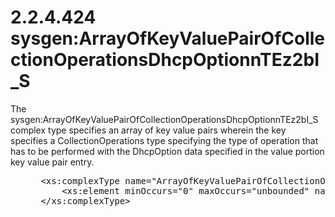 <html dir="LTR" xmlns:mshelp="http://msdn.microsoft.com/mshelp" xmlns:ddue="http://ddue.schemas.microsoft.com/authoring/2003/5" xmlns:xlink="http://www.w3.org/1999/xlink" xmlns:tool="http://www.microsoft.com/tooltip">
 <body>
 <div id="header">
 <h1 class="heading">2.2.4.424 sysgen:ArrayOfKeyValuePairOfCollectionOperationsDhcpOptionnTEz2bI_S</h1>
 </div>
 <div id="mainSection">
 <div id="mainBody">
 <div id="allHistory" class="saveHistory"></div>
 <div id="sectionSection0" class="section" name="collapseableSection">
 

<p>The
sysgen:ArrayOfKeyValuePairOfCollectionOperationsDhcpOptionnTEz2bI_S complex
type specifies an array of key value pairs wherein the key specifies a
CollectionOperations type specifying the type of operation that has to be
performed with the DhcpOption data specified in the value portion key value
pair entry.</p>

<dl>
<dd>
<div><pre> &lt;xs:complexType name=&quot;ArrayOfKeyValuePairOfCollectionOperationsDhcpOptionnTEz2bI_S&quot;&gt;  &lt;xs:sequence&gt;
     &lt;xs:element minOccurs=&quot;0&quot; maxOccurs=&quot;unbounded&quot; name=&quot;KeyValuePairOfCollectionOperationsDhcpOptionnTEz2bI_S&quot; type=&quot;sysgen:KeyValuePairOfCollectionOperationsDhcpOptionnTEz2bI_S&quot; /&gt;        &lt;/xs:sequence&gt;
 &lt;/xs:complexType&gt;
</pre></div>
</dd></dl>


 </div>
 </div>
 </div>
 </body>
</html>